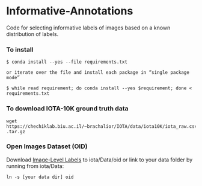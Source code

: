 

# Informative-Annotations

Code for selecting informative labels of images based on a known distribution of labels.

### To install   
```
$ conda install --yes --file requirements.txt

or iterate over the file and install each package in “single package mode”

$ while read requirement; do conda install --yes $requirement; done < 
requirements.txt

```

### To download IOTA-10K ground truth data 
```
wget https://chechiklab.biu.ac.il/~brachalior/IOTA/data/iota10K/iota_raw.csv
.tar.gz

```
### Open Images Dataset (OID)
Download [Image-Level Labels](https://storage.googleapis.com/openimages/web/download.html) to iota/Data/oid 
or 
link to your data folder by running from iota/Data:
```
ln -s [your data dir] oid

``` 

